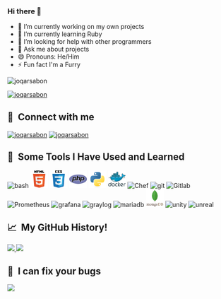### Hi there 👋

- 🔭 I’m currently working on my own projects
- 🌱 I’m currently learning Ruby
- 🤔 I’m looking for help with other programmers
- 💬 Ask me about projects
- 😄 Pronouns: He/Him
- ⚡ Fun fact I'm a Furry


<p align="left"> <img src="https://komarev.com/ghpvc/?username=joqarsabon&label=Profile%20views&color=0e75b6&style=flat" alt="joqarsabon" /> </p>
<p align="left"> <a href="https://github.com/ryo-ma/github-profile-trophy"><img src="https://github-profile-trophy.vercel.app/?username=joqarsabon" alt="joqarsabon" /></a> </p>

<h2>💬 &nbsp;Connect with me</h2>
<p align="left">
 <a href="https://github.com/JoqarSabon" target="blank"><img align="center" src="https://cdn-icons-png.flaticon.com/512/25/25231.png" alt="joqarsabon" height="40" width="40" /></a>    
<a href="https://twitter.com/joqarsabon" target="blank"><img align="center" src="https://raw.githubusercontent.com/rahuldkjain/github-profile-readme-generator/master/src/images/icons/Social/twitter.svg" alt="joqarsabon" height="40" width="40" /></a>
</p>

<h2> 🚀 &nbsp;Some Tools I Have Used and Learned</h2>
<p align="left"<img src="https://raw.githubusercontent.com/devicons/devicon/master/icons/linux/linux-original.svg" alt="linux" width="40" height="40"/> 
<img src="https://www.vectorlogo.zone/logos/gnu_bash/gnu_bash-icon.svg" alt="bash" width="40" height="40"/>
<img src="https://raw.githubusercontent.com/devicons/devicon/master/icons/html5/html5-original-wordmark.svg" alt="html5" width="40" height="40"/>
<img src="https://raw.githubusercontent.com/devicons/devicon/master/icons/css3/css3-original-wordmark.svg" alt="css3" width="40" height="40"/>
<img src="https://raw.githubusercontent.com/devicons/devicon/master/icons/php/php-original.svg" alt="php" width="40" height="40"/> 
<img src="https://raw.githubusercontent.com/devicons/devicon/master/icons/python/python-original.svg" alt="python" width="40" height="40"/>
<img src="https://raw.githubusercontent.com/devicons/devicon/master/icons/docker/docker-original-wordmark.svg" alt="docker" width="40" height="40"/>
<img src="https://upload.wikimedia.org/wikipedia/commons/thumb/8/8a/Chef_logo.svg/1200px-Chef_logo.svg.png" alt="Chef" width="40" height="40"/>
<img src="https://www.vectorlogo.zone/logos/git-scm/git-scm-icon.svg" alt="git" width="40" height="40"/>
<img src="https://about.gitlab.com/images/press/logo/print/jpg/gitlab-logo-550.jpg" alt="Gitlab" width="40" height="40"/>
<img src="https://upload.wikimedia.org/wikipedia/commons/thumb/3/38/Prometheus_software_logo.svg/2066px-Prometheus_software_logo.svg.png" alt="Prometheus" width="40" height="40"/> 
<img src="https://www.vectorlogo.zone/logos/grafana/grafana-icon.svg" alt="grafana" width="40" height="40"/> 
<img src="https://static.cdnlogo.com/logos/g/62/graylog.svg" alt="graylog" width="40" height="40"/>
<img src="https://www.vectorlogo.zone/logos/mariadb/mariadb-icon.svg" alt="mariadb" width="40" height="40"/> <img src="https://raw.githubusercontent.com/devicons/devicon/master/icons/mongodb/mongodb-original-wordmark.svg" alt="mongodb" width="40" height="40"/>
<img src="https://www.vectorlogo.zone/logos/unity3d/unity3d-icon.svg" alt="unity" width="40" height="40"/> 
<img src="https://raw.githubusercontent.com/kenangundogan/fontisto/036b7eca71aab1bef8e6a0518f7329f13ed62f6b/icons/svg/brand/unreal-engine.svg" alt="unreal" width="40" height="40"/> </p>


<h2> 📈 &nbsp;My GitHub History!</h2>
<a href="https://github.com/thepiyushmalhotra">
  <img height="180em" src="https://github-readme-stats.vercel.app/api?username=JoqarSabon&theme=noctis_minimus&show_icons=true" />
  <img height="180em" src="https://github-readme-stats.vercel.app/api/top-langs/?username=JoqarSabon&theme=noctis_minimus&layout=compact" />
</a>

<h2> 🐞 &nbsp;I can fix your bugs</h2>
<p></p>

![](https://media.giphy.com/media/oYQ9HRm5Mo7VXeMNVR/giphy.gif)



